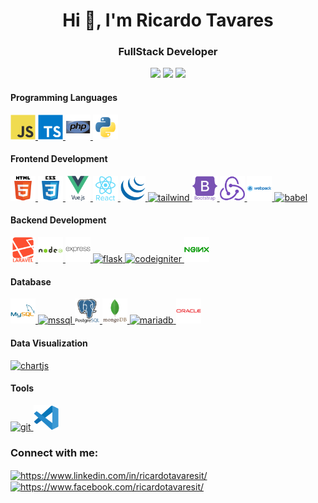 <h1 align="center">Hi 👋, I'm Ricardo Tavares</h1>
<h3 align="center">FullStack Developer</h3>

<div align="center" style="display: inline_block">
  <img
    height="150"
    src="https://github-readme-stats.vercel.app/api?username=ricardotavaresit&show_icons=true&count_private=true&theme=darcula&hide_border=true&hide=issues,contribs"
  />
  <img
    height="150"
    src="https://github-readme-stats.vercel.app/api/top-langs/?username=ricardotavaresit&layout=compact&hide_border=true&theme=darcula&langs_count=6&hide=jupyter%20notebook,tex,css,php"
  />
  <img
    src="https://github-readme-streak-stats.herokuapp.com?user=ricardotavaresit&theme=darcula&hide_border=true&background=FFFFFF00"
  />
</div>

<h4 align="left">Programming Languages</h4>
<p align="left">
 <a href="https://www.linkedin.com/in/ricardotavaresit/" target="_blank" rel="noreferrer">
 <img src="https://raw.githubusercontent.com/devicons/devicon/master/icons/javascript/javascript-original.svg" alt="javascript" title="JavaScript" width="40" height="40"/>
  </a>
 
  <a href="https://www.linkedin.com/in/ricardotavaresit/" target="_blank" rel="noreferrer">
    <img
      src="https://raw.githubusercontent.com/devicons/devicon/master/icons/typescript/typescript-original.svg"
      alt="typescript"
      title="TypeScript"
      width="40"
      height="40"
    />
  </a>
 <a href="https://www.linkedin.com/in/ricardotavaresit/" target="_blank" rel="noreferrer">
    <img
      src="https://raw.githubusercontent.com/devicons/devicon/master/icons/php/php-original.svg"
      alt="php"
      width="40"
      height="40"
    />
  </a>
  <a href="https://www.linkedin.com/in/ricardotavaresit/" target="_blank" rel="noreferrer">
    <img
      src="https://raw.githubusercontent.com/devicons/devicon/master/icons/python/python-original.svg"
      alt="python"
      width="40"
      height="40"
    />
  </a>
 
</p>
<h4 align="left">Frontend Development</h4>

<a href="https://www.linkedin.com/in/ricardotavaresit/" target="_blank" rel="noreferrer">
    <img
      src="https://raw.githubusercontent.com/devicons/devicon/master/icons/html5/html5-original-wordmark.svg"
      alt="html5"
      alt="html5"
      width="40"
      height="40"
    />
  </a>
  
 <a href="https://www.linkedin.com/in/ricardotavaresit/" target="_blank" rel="noreferrer">
    <img
      src="https://raw.githubusercontent.com/devicons/devicon/master/icons/css3/css3-original-wordmark.svg"
      alt="css3"
      width="40"
      height="40"
    />
  </a>
  
  <a href="https://www.linkedin.com/in/ricardotavaresit/" target="_blank" rel="noreferrer">
    <img
      src="https://raw.githubusercontent.com/devicons/devicon/master/icons/vuejs/vuejs-original-wordmark.svg"
      alt="vuejs"
      width="40"
      height="40"
    />
  </a>
  <a href="https://www.linkedin.com/in/ricardotavaresit/" target="_blank" rel="noreferrer">
    <img
      src="https://raw.githubusercontent.com/devicons/devicon/master/icons/react/react-original-wordmark.svg"
      alt="react"
      width="40"
      height="40"
    />
  </a>
  
   <a href="https://www.linkedin.com/in/ricardotavaresit/" target="_blank" rel="noreferrer">
    <img
      src="https://raw.githubusercontent.com/devicons/devicon/master/icons/jquery/jquery-original.svg"
      alt="jQuery"
      width="40"
      height="40"
    />
  </a>
  
  <a href="https://www.linkedin.com/in/ricardotavaresit/" target="_blank" rel="noreferrer">
    <img
      src="https://www.vectorlogo.zone/logos/tailwindcss/tailwindcss-icon.svg"
      alt="tailwind"
      width="40"
      height="40"
    />
  </a>

<a href="https://www.linkedin.com/in/ricardotavaresit/" target="_blank" rel="noreferrer">
    <img
      src="https://raw.githubusercontent.com/devicons/devicon/master/icons/bootstrap/bootstrap-plain-wordmark.svg"
      alt="bootstrap"
      width="40"
      height="40"
    />
  </a>
  
  
 
   <a href="https://www.linkedin.com/in/ricardotavaresit/" target="_blank" rel="noreferrer">
    <img
      src="https://raw.githubusercontent.com/devicons/devicon/master/icons/redux/redux-original.svg"
      alt="redux"
      width="40"
      height="40"
    />
  </a>
  <a href="https://www.linkedin.com/in/ricardotavaresit/" target="_blank" rel="noreferrer">
    <img
      src="https://raw.githubusercontent.com/devicons/devicon/d00d0969292a6569d45b06d3f350f463a0107b0d/icons/webpack/webpack-original-wordmark.svg"
      alt="webpack"
      width="40"
      height="40"
    />
  </a>
  
  <a href="https://www.linkedin.com/in/ricardotavaresit/" target="_blank" rel="noreferrer">
    <img
      src="https://www.vectorlogo.zone/logos/babeljs/babeljs-icon.svg"
      alt="babel"
      width="40"
      height="40"
    />
  </a>

  

<h4 align="left">Backend Development</h4>
<a href="https://www.linkedin.com/in/ricardotavaresit/" target="_blank" rel="noreferrer">
    <img
      src="https://raw.githubusercontent.com/devicons/devicon/master/icons/laravel/laravel-plain-wordmark.svg"
      alt="laravel"
      width="40"
      height="40"
    />
  </a>

 <a href="https://www.linkedin.com/in/ricardotavaresit/" target="_blank" rel="noreferrer">
    <img
      src="https://raw.githubusercontent.com/devicons/devicon/master/icons/nodejs/nodejs-original-wordmark.svg"
      alt="nodejs"
      width="40"
      height="40"
    />
  </a>
  
<a href="https://www.linkedin.com/in/ricardotavaresit/" target="_blank" rel="noreferrer">
    <img
      src="https://raw.githubusercontent.com/devicons/devicon/master/icons/express/express-original-wordmark.svg"
      alt="express"
      width="40"
      height="40"
    />
  </a>
   <a href="https://www.linkedin.com/in/ricardotavaresit/" target="_blank" rel="noreferrer">
    <img
      src="https://www.vectorlogo.zone/logos/pocoo_flask/pocoo_flask-icon.svg"
      alt="flask"
      width="40"
      height="40"
    />
  </a>
  
  
 <a href="https://www.linkedin.com/in/ricardotavaresit/" target="_blank" rel="noreferrer">
    <img
      src="https://cdn.worldvectorlogo.com/logos/codeigniter.svg"
      alt="codeigniter"
      width="40"
      height="40"
    />
  </a>
  
  <a href="https://www.linkedin.com/in/ricardotavaresit/" target="_blank" rel="noreferrer">
    <img
      src="https://raw.githubusercontent.com/devicons/devicon/master/icons/nginx/nginx-original.svg"
      alt="nginx"
      width="40"
      height="40"
    />
  </a>
 
    
  

<h4 align="left">Database</h4>
<a href="https://www.linkedin.com/in/ricardotavaresit/" target="_blank" rel="noreferrer">
    <img
      src="https://raw.githubusercontent.com/devicons/devicon/master/icons/mysql/mysql-original-wordmark.svg"
      alt="mysql"
      width="40"
      height="40"
    />
  </a>
  
   <a href="https://www.linkedin.com/in/ricardotavaresit/" target="_blank" rel="noreferrer">
    <img
      src="https://www.svgrepo.com/show/303229/microsoft-sql-server-logo.svg"
      alt="mssql"
      width="40"
      height="40"
    />
  </a>
  
   <a href="https://www.linkedin.com/in/ricardotavaresit/" target="_blank" rel="noreferrer">
    <img
      src="https://raw.githubusercontent.com/devicons/devicon/master/icons/postgresql/postgresql-original-wordmark.svg"
      alt="postgresql"
      width="40"
      height="40"
    />
  </a>
  
   <a href="https://www.linkedin.com/in/ricardotavaresit/" target="_blank" rel="noreferrer">
    <img
      src="https://raw.githubusercontent.com/devicons/devicon/master/icons/mongodb/mongodb-original-wordmark.svg"
      alt="mongodb"
      width="40"
      height="40"
    />
  </a>
<a href="https://www.linkedin.com/in/ricardotavaresit/" target="_blank" rel="noreferrer">
    <img
      src="https://www.vectorlogo.zone/logos/mariadb/mariadb-icon.svg"
      alt="mariadb"
      width="40"
      height="40"
    />
  </a>
  
 
  
   <a href="https://www.linkedin.com/in/ricardotavaresit/" target="_blank" rel="noreferrer">
    <img
      src="https://raw.githubusercontent.com/devicons/devicon/master/icons/oracle/oracle-original.svg"
      alt="oracle"
      width="40"
      height="40"
    />
  </a>

 
  
<h4 align="left">Data Visualization</h4>

<a href="https://www.linkedin.com/in/ricardotavaresit/" target="_blank" rel="noreferrer">
    <img
      src="https://www.chartjs.org/media/logo-title.svg"
      alt="chartjs"
      width="40"
      height="40"
    />
  </a>
  


<h4 align="left">Tools</h4>
<a href="https://www.linkedin.com/in/ricardotavaresit/" target="_blank" rel="noreferrer">
    <img
      src="https://www.vectorlogo.zone/logos/git-scm/git-scm-icon.svg"
      alt="git"
      width="40"
      height="40"
    />
  </a>
  
  
    

<a href="https://www.linkedin.com/in/ricardotavaresit/" target="_blank" rel="noreferrer">
    <img
      src="https://raw.githubusercontent.com/devicons/devicon/master/icons/vscode/vscode-original.svg"
      alt="VsCode"
      width="40"
      height="40"
    />
  </a>
  

  
  

<h3 align="left">Connect with me:</h3>
<p align="left">
<a href="https://linkedin.com/in/https://www.linkedin.com/in/ricardotavaresit/" target="blank"><img align="center" src="https://raw.githubusercontent.com/rahuldkjain/github-profile-readme-generator/master/src/images/icons/Social/linked-in-alt.svg" alt="https://www.linkedin.com/in/ricardotavaresit/" height="30" width="40" /></a>
<a href="https://fb.com/https://www.facebook.com/ricardotavaresit/" target="blank"><img align="center" src="https://raw.githubusercontent.com/rahuldkjain/github-profile-readme-generator/master/src/images/icons/Social/facebook.svg" alt="https://www.facebook.com/ricardotavaresit/" height="30" width="40" /></a>
</p>

       
       

 

 
</div>
